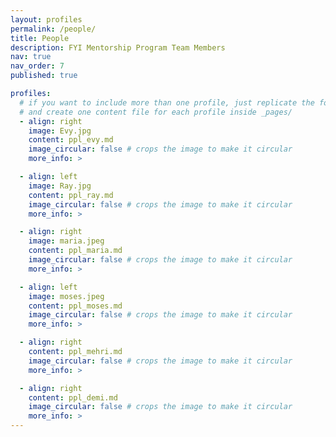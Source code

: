 ```yaml
---
layout: profiles
permalink: /people/
title: People
description: FYI Mentorship Program Team Members
nav: true
nav_order: 7
published: true

profiles:
  # if you want to include more than one profile, just replicate the following block
  # and create one content file for each profile inside _pages/
  - align: right
    image: Evy.jpg
    content: ppl_evy.md
    image_circular: false # crops the image to make it circular
    more_info: >

  - align: left 
    image: Ray.jpg
    content: ppl_ray.md
    image_circular: false # crops the image to make it circular
    more_info: >

  - align: right 
    image: maria.jpeg
    content: ppl_maria.md
    image_circular: false # crops the image to make it circular
    more_info: >

  - align: left
    image: moses.jpeg 
    content: ppl_moses.md
    image_circular: false # crops the image to make it circular
    more_info: >

  - align: right 
    content: ppl_mehri.md
    image_circular: false # crops the image to make it circular
    more_info: >

  - align: right 
    content: ppl_demi.md
    image_circular: false # crops the image to make it circular
    more_info: >
---
```

